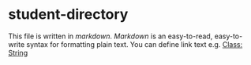 # student-directory

This file is written in *markdown*.
*Markdown* is an easy-to-read, easy-to-write syntax for formatting plain text.
You can define link text e.g. [Class: String][]

[Class: String]:https://ruby-doc.org/core-2.3.3/String.html#method-i-split



